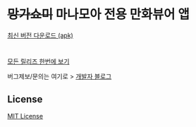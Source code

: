 # ~~망가쇼미~~ 마나모아 전용 만화뷰어 앱 # 



[최신 버전 다운로드 (apk)](http://mangaview.ml/)
#
[모든 릴리즈 한번에 보기](https://github.com/junheah/MangaViewAndroid/tree/master/app/release)

버그제보/문의는 여기로 > [개발자 블로그](https://blog.naver.com/imaginaly)

## License ##
[MIT License](/LICENSE)
